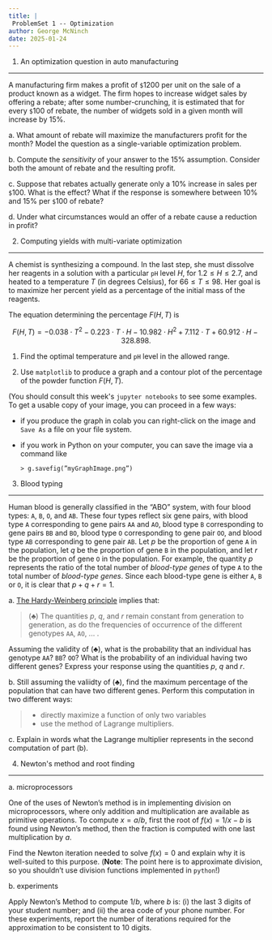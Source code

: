 ```yaml
---
title: |
 ProblemSet 1 -- Optimization
author: George McNinch
date: 2025-01-24 
---
```


1. An optimization question in auto manufacturing
------------------------

A manufacturing firm makes a profit of `$`1200 per unit on the sale of
a product known as a widget. The firm hopes to increase widget sales
by offering a rebate; after some number-crunching, it is estimated
that for every `$`100 of rebate, the number of widgets sold in a given
month will increase by 15%.

a. What amount of rebate will maximize the manufacturers profit for
   the month? Model the question as a single-variable optimization
   problem.

b. Compute the *sensitivity* of your answer to the 15%
   assumption. Consider both the amount of rebate and the resulting
   profit.

c. Suppose that rebates actually generate only a 10% increase in sales
   per `$`100. What is the effect? What if the response is somewhere
   between 10% and 15% per `$`100 of rebate?

d. Under what circumstances would an offer of a rebate cause a
   reduction in profit?
   

2. Computing yields with multi-variate optimization
-----------

A chemist is synthesizing a compound. In the last step, she must dissolve her reagents in a
solution with a particular `pH` level $H$, for $1.2 ≤ H ≤ 2.7$, and heated to a temperature $T$ (in
degrees Celsius), for $66 ≤ T ≤ 98$. Her goal is to maximize her percent yield as a percentage
of the initial mass of the reagents. 

The equation determining the percentage $F (H,T)$ is 

$$F(H,T) = −0.038\cdot T^2 − 0.223 \cdot T\cdot H − 10.982 \cdot H^2 +
7.112 \cdot T + 60.912 \cdot H − 328.898.$$

1. Find the optimal temperature and `pH` level in the allowed range.

2. Use `matplotlib` to produce a graph and a contour plot of the percentage of the powder
function $F (H, T )$.

(You should consult this week's `jupyter notebooks` to see some
examples. To get a usable copy of your image, you can proceed in a few
ways:

  - if you produce the graph in colab you can right-click on the image
    and `Save As` a file on your file system.
  - if you work in Python on your computer, you can save the image via
    a command like

    ```
    > g.savefig(”myGraphImage.png”)
    ```

3. Blood typing
--------------

Human blood is generally classified in the “ABO” system, with four
blood types: `A`, `B`, `O`, and `AB`. These four types reflect six
gene pairs, with blood type `A` corresponding to gene pairs `AA` and
`AO`, blood type `B` corresponding to gene pairs `BB` and `BO`, blood
type `O` corresponding to gene pair `OO`, and blood type `AB`
corresponding to gene pair `AB`. Let $p$ be the proportion of gene `A`
in the population, let $q$ be the proportion of gene `B` in the
population, and let $r$ be the proportion of gene `O` in the
population. For example, the quantity $p$ represents the ratio of the
total number of *blood-type genes* of type `A` to the total number of
*blood-type genes*. Since each blood-type gene is either `A`, `B` or
`O`, it is clear that $p + q + r = 1$.


a. [The Hardy-Weinberg
   principle](https://en.wikipedia.org/wiki/Hardy%E2%80%93Weinberg_principle)
   implies that:

   > $(\clubsuit)$ The quantities $p$, $q$, and $r$ remain constant from
   > generation to generation, as do the frequencies of occurrence of
   > the different genotypes  `AA`, `AO`, ... .

   Assuming the validity of $(\clubsuit)$, what is the probability
   that an individual has genotype `AA`? `BB`? `OO`? What is the
   probability of an individual having two different genes?  Express
   your response using the quantities $p$, $q$ and $r$.

b. Still assuming the valiidty of $(\clubsuit)$, find the maximum
   percentage of the population that can have two different genes.
   Perform this computation in two different ways:
 
   >  - directly maximize a function of only two variables
   >  - use the method of Lagrange multipliers.

c. Explain in words what the Lagrange multiplier represents in the
   second computation of part (b).




4. Newton's method and root finding
-----------------------------------

a. microprocessors

   One of the uses of Newton’s method is in implementing division on
   microprocessors, where only addition and multiplication are
   available as primitive operations. To compute $x = a/b$, first the
   root of $f(x) = 1/x − b$ is found using Newton’s method, then the
   fraction is computed with one last multiplication by $a$.

   Find the Newton iteration needed to solve $f(x) = 0$ and explain
   why it is well-suited to this purpose. (**Note**: The point here is
   to approximate division, so you shouldn’t use division functions
   implemented in `python`!)

b. experiments

   Apply Newton’s Method to compute $1/b$, where $b$ is: (i) the last
   3 digits of your student number; and (ii) the area code of your
   phone number. For these experiments, report the number of
   iterations required for the approximation to be consistent to 10
   digits.
